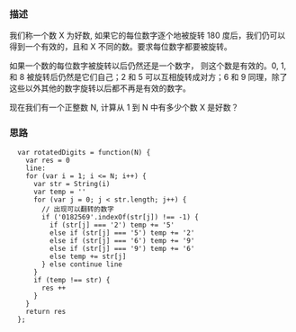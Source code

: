 ### 描述
  我们称一个数 X 为好数, 如果它的每位数字逐个地被旋转 180 度后，我们仍可以得到一个有效的，且和 X 不同的数。要求每位数字都要被旋转。

如果一个数的每位数字被旋转以后仍然还是一个数字， 则这个数是有效的。0, 1, 和 8 被旋转后仍然是它们自己；2 和 5 可以互相旋转成对方；6 和 9 同理，除了这些以外其他的数字旋转以后都不再是有效的数字。

现在我们有一个正整数 N, 计算从 1 到 N 中有多少个数 X 是好数？


### 思路
```
  var rotatedDigits = function(N) {
    var res = 0
    line:
    for (var i = 1; i <= N; i++) {
      var str = String(i)
      var temp = ''
      for (var j = 0; j < str.length; j++) {
        // 出现可以翻转的数字
        if ('0182569'.indexOf(str[j]) !== -1) {
          if (str[j] === '2') temp += '5'
          else if (str[j] === '5') temp += '2'
          else if (str[j] === '6') temp += '9'
          else if (str[j] === '9') temp += '6'
          else temp += str[j]
        } else continue line
      }
      if (temp !== str) { 
        res ++ 
      }
    }
    return res
  };
```